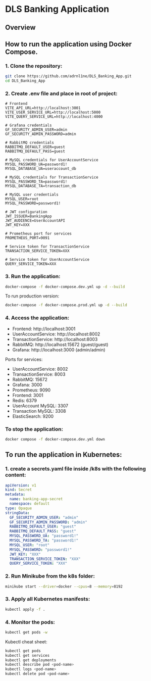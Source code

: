 # DLS Banking Application

## Overview


## How to run the application using Docker Compose.
### 1. Clone the repository:
```bash
git clone https://github.com/adrnl1ne/DLS_Banking_App.git
cd DLS_Banking_App
```

### 2. Create .env file and place in root of project:

```
# Frontend
VITE_API_URL=http://localhost:3001
VITE_USER_SERVICE_URL=http://localhost:5000
VITE_QUERY_SERVICE_URL=http://localhost:4000

# Grafana credentials
GF_SECURITY_ADMIN_USER=admin
GF_SECURITY_ADMIN_PASSWORD=admin

# RabbitMQ credentials
RABBITMQ_DEFAULT_USER=guest
RABBITMQ_DEFAULT_PASS=guest

# MySQL credentials for UserAccountService
MYSQL_PASSWORD_UA=password1!
MYSQL_DATABASE_UA=useraccount_db

# MySQL credentials for TransactionService
MYSQL_PASSWORD_TA=password1!
MYSQL_DATABASE_TA=transaction_db

# MySQL user credentials
MYSQL_USER=root
MYSQL_PASSWORD=password1!

# JWT configuration
JWT_ISSUER=BankingApp
JWT_AUDIENCE=UserAccountAPI
JWT_KEY=XXX

# Prometheus port for services
PROMETHEUS_PORT=9091

# Service token for TransactionService
TRANSACTION_SERVICE_TOKEN=XXX

# Service token for UserAccountService
QUERY_SERVICE_TOKEN=XXX
```

### 3. Run the application:
```bash
docker-compose -f docker-compose.dev.yml up -d --build
```

To run production version:
```bash
docker-compose -f docker-compose.prod.yml up -d --build
```

### 4. Access the application:
- Frontend: http://localhost:3001
- UserAccountService: http://localhost:8002
- TransactionService: http://localhost:8003
- RabbitMQ: http://localhost:15672 (guest/guest)
- Grafana: http://localhost:3000 (admin/admin)

Ports for services:
- UserAccountService: 8002
- TransactionService: 8003
- RabbitMQ: 15672
- Grafana: 3000
- Prometheus: 9090
- Frontend: 3001
- Redis: 6379
- UserAccount MySQL: 3307
- Transaction MySQL: 3308 
- ElasticSearch: 9200

### To stop the application:
```bash
docker compose -f docker-compose.dev.yml down 
```

## To run the application in Kubernetes:

### 1. create a secrets.yaml file inside /k8s with the following content:
```yaml
apiVersion: v1
kind: Secret
metadata:
  name: banking-app-secret
  namespace: default
type: Opaque
stringData:
  GF_SECURITY_ADMIN_USER: "admin"
  GF_SECURITY_ADMIN_PASSWORD: "admin"
  RABBITMQ_DEFAULT_USER: "guest"
  RABBITMQ_DEFAULT_PASS: "guest"
  MYSQL_PASSWORD_UA: "password1!"
  MYSQL_PASSWORD_TA: "password1!"
  MYSQL_USER: "root"
  MYSQL_PASSWORD: "password1!"
  JWT_KEY: "XXX"
  TRANSACTION_SERVICE_TOKEN: "XXX"
  QUERY_SERVICE_TOKEN: "XXX"
```

### 2. Run Minikube from the k8s folder:
```bash
minikube start --driver=docker --cpus=8 --memory=8192
```

### 3. Apply all Kubernetes manifests:
```bash
kubectl apply -f .
```

### 4. Monitor the pods:
```bash
kubectl get pods -w
```

Kubectl cheat sheet:
```bash
kubectl get pods
kubectl get services
kubectl get deployments
kubectl describe pod <pod-name>
kubectl logs <pod-name>
kubectl delete pod <pod-name>
```